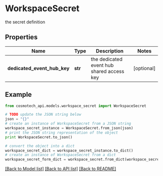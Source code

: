 # WorkspaceSecret

the secret definition

## Properties

Name | Type | Description | Notes
------------ | ------------- | ------------- | -------------
**dedicated_event_hub_key** | **str** | the dedicated event hub shared access key | [optional] 

## Example

```python
from cosmotech_api.models.workspace_secret import WorkspaceSecret

# TODO update the JSON string below
json = "{}"
# create an instance of WorkspaceSecret from a JSON string
workspace_secret_instance = WorkspaceSecret.from_json(json)
# print the JSON string representation of the object
print WorkspaceSecret.to_json()

# convert the object into a dict
workspace_secret_dict = workspace_secret_instance.to_dict()
# create an instance of WorkspaceSecret from a dict
workspace_secret_form_dict = workspace_secret.from_dict(workspace_secret_dict)
```
[[Back to Model list]](../README.md#documentation-for-models) [[Back to API list]](../README.md#documentation-for-api-endpoints) [[Back to README]](../README.md)


